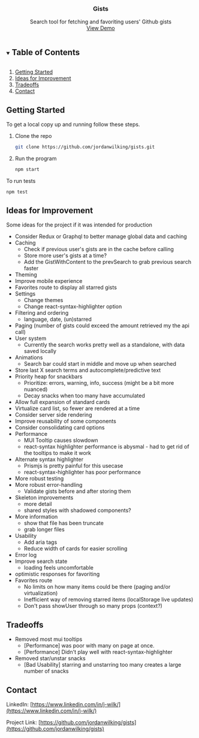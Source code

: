 <br />
<p align="center">
  <h3 align="center">Gists</h3>
  <p align="center">
    Search tool for fetching and favoriting users' Github gists
    <br />
    <a href="https://jordanwilking.github.io/">View Demo</a>
  </p>
</p>

<!-- TABLE OF CONTENTS -->
<details open="open">
  <summary><h2 style="display: inline-block">Table of Contents</h2></summary>
  <ol>
    <li><a href="#getting-started">Getting Started</a></li>
    <li><a href="#ideas-for-improvement">Ideas for Improvement</a></li>
    <li><a href="#tradeoffs">Tradeoffs</a></li>
    <li><a href="#contact">Contact</a></li>
  </ol>
</details>

<!-- GETTING STARTED -->

## Getting Started

To get a local copy up and running follow these steps.

1. Clone the repo
   ```sh
   git clone https://github.com/jordanwilking/gists.git
   ```
2. Run the program
   ```sh
   npm start
   ```

To run tests

```sh
npm test
```

<!-- IDEAS FOR IMPROVEMENT -->

## Ideas for Improvement

Some ideas for the project if it was intended for production

- Consider Redux or Graphql to better manage global data and caching
- Caching
  - Check if previous user's gists are in the cache before calling
  - Store more user's gists at a time?
  - Add the GistWithContent to the prevSearch to grab previous search faster
- Theming
- Improve mobile experience
- Favorites route to display all starred gists
- Settings
  - Change themes
  - Change react-syntax-highlighter option
- Filtering and ordering
  - language, date, (un)starred
- Paging (number of gists could exceed the amount retrieved my the api call)
- User system
  - Currently the search works pretty well as a standalone, with data saved locally
- Animations
  - Search bar could start in middle and move up when searched
- Store last X search terms and autocomplete/predictive text
- Priority heap for snackbars
  - Prioritize: errors, warning, info, success (might be a bit more nuanced)
  - Decay snacks when too many have accumulated
- Allow full expansion of standard cards
- Virtualize card list, so fewer are rendered at a time
- Consider server side rendering
- Improve reusability of some components
- Consider consolidating card options
- Performance
  - MUI Tooltip causes slowdown
  - react-syntax highlighter performance is abysmal - had to get rid of the tooltips to make it work
- Alternate syntax highlighter
  - Prismjs is pretty painful for this usecase
  - react-syntax-highlighter has poor performance
- More robust testing
- More robust error-handling
  - Validate gists before and after storing them
- Skeleton improvements
  - more detail
  - shared styles with shadowed components?
- More information
  - show that file has been truncate
  - grab longer files
- Usability
  - Add aria tags
  - Reduce width of cards for easier scrolling
- Error log
- Improve search state
  - loading feels uncomfortable
- optimistic responses for favoriting
- Favorites route
  - No limits on how many items could be there (paging and/or virtualization)
  - Inefficient way of removing starred items (localStorage live updates)
  - Don't pass showUser through so many props (context?)

<!-- TRADEOFFS -->

## Tradeoffs

- Removed most mui tooltips
  - [Performance] was poor with many on page at once.
  - [Performance] Didn't play well with react-syntax-highlighter
- Removed star/unstar snacks
  - [Bad Usability] starring and unstarring too many creates a large number of snacks

<!-- CONTACT -->

## Contact

LinkedIn: [https://www.linkedin.com/in/j-wilk/](https://www.linkedin.com/in/j-wilk/)

Project Link: [https://github.com/jordanwilking/gists](https://github.com/jordanwilking/gists)
